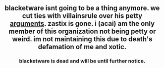 <div align="center">
  <h2>blacketware isnt going to be a thing anymore. we cut ties with villainsrule over his petty <a href="https://github.com/intertransfer/god/blob/main/README.md">arguments</a>. zastix is gone. i (acai) am the only member of this organization not being petty or weird. im not maintaining this due to death's defamation of me and xotic.</h2>
  <h3>blacketware is dead and will be until further notice.</h3>
<div>
